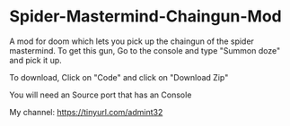 # Spider-Mastermind-Chaingun-Mod
A mod for doom which lets you pick up the chaingun of the spider mastermind. To get this gun, Go to the console and type "Summon doze" and pick it up.


To download, Click on "Code" and click on "Download Zip"

You will need an Source port that has an Console




My channel: https://tinyurl.com/admint32
